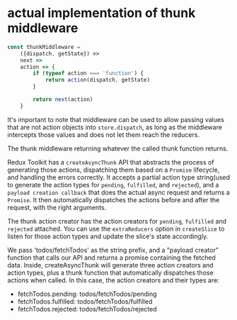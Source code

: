 # actual implementation of thunk middleware

```js
const thunkMiddleware = 
    ({dispatch, getState}) => 
    next => 
    action => {
        if (typeof action === 'function') {
            return action(dispatch, getState)
        }

        return next(action)
    }

```

It's important to note that middleware can be used to allow passing values that are not action objects into `store.dispatch`, as long as the middleware intercepts those values and does not let them reach the reducers.

The thunk middleware returning whatever the called thunk function returns.

Redux Toolkit has a `createAsyncThunk` API that abstracts the process of generating those actions, dispatching them based on a `Promise` lifecycle, and handling the errors correctly. It accepts a partial action type string(used to generate the action types for `pending`, `fulfilled`, and `rejected`), and a `payload creation callback` that does the actual async request and returns a `Promise`. It then automatically dispatches the actions before and after the request, with the right arguments. 


The thunk action creator has the action creators for `pending`, `fulfilled` and `rejected` attached. You can use the `extraReducers` option in `createSlice` to listen for those action types and update the slice's state accordingly.



We pass 'todos/fetchTodos' as the string prefix, and a "payload creator" function that calls our API and returns a promise containing the fetched data. Inside, createAsyncThunk will generate three action creators and action types, plus a thunk function that automatically dispatches those actions when called. In this case, the action creators and their types are:
- fetchTodos.pending: todos/fetchTodos/pending
- fetchTodos.fulfilled: todos/fetchTodos/fulfilled
- fetchTodos.rejected: todos/fetchTodos/rejected
